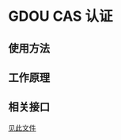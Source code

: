 # GDOU CAS 认证

## 使用方法


## 工作原理

## 相关接口

[见此文件](https://github.com/1328411791/GDOU_CAS_Login/blob/f954adc8b494990f7e582c07ca75281d1ce3abb4/interface.md)

